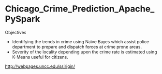 # Chicago_Crime_Prediction_Apache_PySpark
Objectives
* Identifying the trends in crime using Naïve Bayes which assist police department to prepare and dispatch forces at crime prone areas.
* Severity of the locality depending upon the crime rate is estimated using K-Means useful for citizens.
 
http://webpages.uncc.edu/ssirigin/
